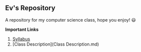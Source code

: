 ## Ev's Repository 
A repository for my computer science class, hope you enjoy! :smiley:

**Important Links**
1. [Syllabus](Comp.science.syllabus.md)
1. [Class Description](Class Description.md)
